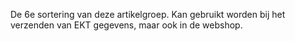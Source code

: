 De 6e sortering van deze artikelgroep. Kan gebruikt worden bij het verzenden van EKT gegevens, maar ook in de webshop.